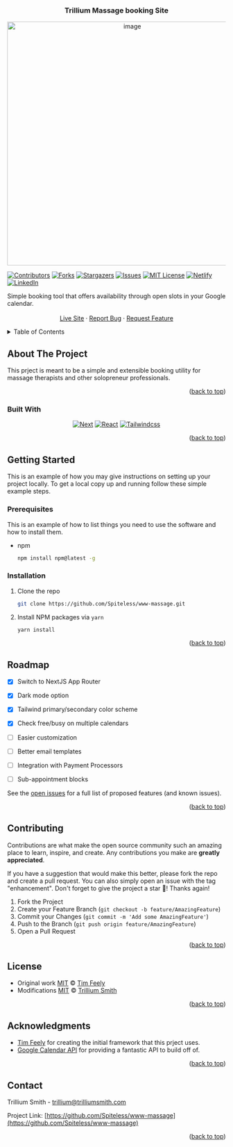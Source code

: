 <!-- <a name="readme-top"></a>

## Hello world! 👋

This is my first project. I’m Tim, currently an out-of-work Product Manager. Gotta love 2023. I’ve worked at companies like Google, Meta and Tripadvisor (as a PM), but have always enjoyed hobbyist coding.

For some weird reason, I’ve been interested in a personal self-scheduling solution (like Calendly, Cal.com), but one that's simple, free, and without branding or bloat.

**So, I made my own Calendly alternative, and wanted to share with the world and walk through it.**

![Walkthrough](https://dev-to-uploads.s3.amazonaws.com/uploads/articles/oqdsguqjfg3ky4o8zjb0.gif)

The current solution is intentionally lightweight and opinionated, but hopefully flexible enough should you want to extend it.

* Requires **Google Calendar** and **Gmail** APIs _(sorry, no Outlook, iCloud; but parsing an ICS feed isn't hard to do!)_
* Supports **multiple calendars** for calculating availability.
* Only has **basic availability configuration** built in, e.g. you can specify working hours based on day of week only. 
* Currently optimized for meetings via **phone** or **Google Meet** _(vs. in-person or using resources)._

The workflow is simple enough, and we'll walk through it later, but basically:

1. A user requests an appointment.
2. The system emails you asking you to confirm or deny.
3. Once confirmed, it's emailed to the user and added to both of your calendars. 

As I mentioned, it's opinionated and designed for simple use cases for individuals in mind. 😁

Some technical notes:
* Uses Next.js 13 and Typescript with Tailwind.
* Has (some) testing on the more trickier functions.
* Uses minimal libraries. For instance, I built my own lightweight wrapper to hit Google APIs directly to avoid importing `googleapis`. 
* Probably has some over-engineered bits that feel nice, like `lru-cache` limiting on API endpoints, a more intuitive timezone selection piece, and formatted emails. 

I welcome feedback and suggestions; and have fun!

See related post at https://dev.to/timfee/build-and-host-your-own-calendy-like-scheduling-page-using-nextjs-and-google-apis-5ack


![tailwind-nextjs-banner](/public/static/images/twitter-card.png)

# Welcome to my massage therapy booking site :)

![GitHub last commit](https://img.shields.io/github/last-commit/trillium/www-massage)
![Website](https://img.shields.io/website?url=https%3A%2F%2Ftrilliummassage.la)


This booking tool is made with:

- [Next.js](https://nextjs.org/)
- [Tailwind CSS](https://tailwindcss.com/)

This tool is a in progress, with some imporvements being committed upstream.

## Technical Notes

See Roadmap

## Contributions

If you notice something off, or UI discrepancies please let me know either by creating a [new issue](https://github.com/Spiteless/www-massage/issues/new/choose) or making a fork to fix this issue on your own. Either is welcome and encouraged! -->


<a name="readme-top"></a>

<h3 align="center">Trillium Massage booking Site</h3>

<div align="center">
<a href="https://trilliumsmith.com">
 <picture>
  <source media="(prefers-color-scheme: dark)" srcset="public/banner_dark.png">
  <img width="561" alt="image" src="public/banner_light.png">
 </picture>
 </a>
</div>




<!-- PROJECT SHIELDS -->
<!--
*** I'm using markdown "reference style" links for readability.
*** Reference links are enclosed in brackets [ ] instead of parentheses ( ).
*** See the bottom of this document for the declaration of the reference variables
*** for contributors-url, forks-url, etc. This is an optional, concise syntax you may use.
*** https://www.markdownguide.org/basic-syntax/#reference-style-links
-->
[![Contributors][contributors-shield]][contributors-url]
[![Forks][forks-shield]][forks-url]
[![Stargazers][stars-shield]][stars-url]
[![Issues][issues-shield]][issues-url]
[![MIT License][license-shield]][license-url]
[![Netlify][netlify-shield]][Site-url]
[![LinkedIn][linkedin-shield]](https://www.linkedin.com/in/trilliumsmith/)




<div align="center">
  <p align="center">
    <div align="left">
    Simple booking tool that offers availability through open slots in your Google calendar. 
    </div>
    <br />
    <a href="https://trilliummassage.la">Live Site</a>
    ·
    <a href="https://github.com/Spiteless/www-massage/issues/new?labels=bug&template=bug-report---.md">Report Bug</a>
    ·
    <a href="https://github.com/Spiteless/www-massage/issues/new?labels=enhancement&template=feature-request---.md">Request Feature</a>
  </p>
</div>

<!-- TABLE OF CONTENTS -->
<details>
  <summary>Table of Contents</summary>
  <ol>
    <li>
      <a href="#about-the-project">About The Project</a>
      <ul>
        <li><a href="#built-with">Built With</a></li>
      </ul>
    </li>
    <li>
      <a href="#getting-started">Getting Started</a>
      <ul>
        <!-- <li><a href="#prerequisites">Prerequisites</a></li> -->
        <li><a href="#installation">Installation</a></li>
      </ul>
    </li>
    <!-- <li><a href="#usage">Usage</a></li> -->
    <li><a href="#roadmap">Roadmap</a></li>
    <li><a href="#contributing">Contributing</a></li>
    <li><a href="#license">License</a></li>
    <li><a href="#acknowledgments">Acknowledgments</a></li>
    <li><a href="#contact">Contact</a></li>
  </ol>
</details>



<!-- ABOUT THE PROJECT -->
## About The Project

This prject is meant to be a simple and extensible booking utility for massage therapists and other solopreneur professionals. 

<p align="right">(<a href="#readme-top">back to top</a>)</p>



### Built With

<div align="center">

[![Next][Next.js]][Next-url]
[![React][React.js]][React-url]
[![Tailwindcss][Tailwindcss.com]][JQuery-url] 
</div>

<p align="right">(<a href="#readme-top">back to top</a>)</p>



<!-- GETTING STARTED -->
## Getting Started

This is an example of how you may give instructions on setting up your project locally.
To get a local copy up and running follow these simple example steps.

### Prerequisites

This is an example of how to list things you need to use the software and how to install them.

* npm
  ```sh
  npm install npm@latest -g
  ```

### Installation

1. Clone the repo
   ```sh
   git clone https://github.com/Spiteless/www-massage.git
   ```
2. Install NPM packages via `yarn`
   ```sh
   yarn install
   ```

<p align="right">(<a href="#readme-top">back to top</a>)</p>



<!-- USAGE EXAMPLES -->


<!-- ## Usage -->
<!-- Fill in later -->
<!-- <p align="right">(<a href="#readme-top">back to top</a>)</p> -->




<!-- ROADMAP -->
## Roadmap

- [x] Switch to NextJS App Router
- [x] Dark mode option
- [x] Tailwind primary/secondary color scheme 
- [x] Check free/busy on multiple calendars
- [ ] Easier customization  
- [ ] Better email templates
- [ ] Integration with Payment Processors
- [ ] Sub-appointment blocks


See the [open issues](https://github.com/Spiteless/www-massage/issues) for a full list of proposed features (and known issues).

<p align="right">(<a href="#readme-top">back to top</a>)</p>



<!-- CONTRIBUTING -->
## Contributing

Contributions are what make the open source community such an amazing place to learn, inspire, and create. Any contributions you make are **greatly appreciated**.

If you have a suggestion that would make this better, please fork the repo and create a pull request. You can also simply open an issue with the tag "enhancement".
Don't forget to give the project a star 🌟! Thanks again!

1. Fork the Project
2. Create your Feature Branch (`git checkout -b feature/AmazingFeature`)
3. Commit your Changes (`git commit -m 'Add some AmazingFeature'`)
4. Push to the Branch (`git push origin feature/AmazingFeature`)
5. Open a Pull Request

<p align="right">(<a href="#readme-top">back to top</a>)</p>



<!-- LICENSE -->
## License

- Original work [MIT](https://github.com/timfee/meet/blob/main/LICENSE) © [Tim Feely](https://github.com/timfee)
- Modifications [MIT](https://github.com/trillium/www-massage/blob/main/LICENSE) © [Trillium Smith](http://trilliumsmith.com)



<p align="right">(<a href="#readme-top">back to top</a>)</p>


<!-- ACKNOWLEDGMENTS -->
## Acknowledgments

* [Tim Feely](https://github.com/timfee) for creating the initial framework that this prject uses.
* [Google Calendar API](https://developers.google.com/calendar/api/guides/overview) for providing a fantastic API to build off of.

<p align="right">(<a href="#readme-top">back to top</a>)</p>



<!-- CONTACT -->
## Contact

Trillium Smith - trillium@trilliumsmith.com

Project Link: [https://github.com/Spiteless/www-massage](https://github.com/Spiteless/www-massage)

<p align="right">(<a href="#readme-top">back to top</a>)</p>




<!-- MARKDOWN LINKS & IMAGES -->
<!-- https://www.markdownguide.org/basic-syntax/#reference-style-links -->
[contributors-shield]: https://img.shields.io/github/contributors/Spiteless/www-massage.svg?style=for-the-badge
[contributors-url]: https://github.com/Spiteless/www-massage/graphs/contributors
[forks-shield]: https://img.shields.io/github/forks/Spiteless/www-massage.svg?style=for-the-badge
[forks-url]: https://github.com/Spiteless/www-massage/network/members
[stars-shield]: https://img.shields.io/github/stars/Spiteless/www-massage.svg?style=for-the-badge
[stars-url]: https://github.com/Spiteless/www-massage/stargazers
[issues-shield]: https://img.shields.io/github/issues/Spiteless/www-massage.svg?style=for-the-badge
[issues-url]: https://github.com/Spiteless/www-massage/issues
[license-shield]: https://img.shields.io/github/license/Spiteless/www-massage.svg?style=for-the-badge
[license-url]: https://github.com/Spiteless/www-massage/blob/main/LICENSE.txt
[linkedin-shield]: https://img.shields.io/badge/-LinkedIn-black.svg?style=for-the-badge&logo=linkedin&colorB=555
[linkedin-url]: https://linkedin.com/in/trilliumsmith
[product-screenshot]: images/screenshot.png
[Next.js]: https://img.shields.io/badge/next.js-000000?style=for-the-badge&logo=nextdotjs&logoColor=white
[Next-url]: https://nextjs.org/
[React.js]: https://img.shields.io/badge/React-20232A?style=for-the-badge&logo=react&logoColor=61DAFB
[React-url]: https://reactjs.org/
[Vue.js]: https://img.shields.io/badge/Vue.js-35495E?style=for-the-badge&logo=vuedotjs&logoColor=4FC08D
[Vue-url]: https://vuejs.org/
[Angular.io]: https://img.shields.io/badge/Angular-DD0031?style=for-the-badge&logo=angular&logoColor=white
[Angular-url]: https://angular.io/
[Svelte.dev]: https://img.shields.io/badge/Svelte-4A4A55?style=for-the-badge&logo=svelte&logoColor=FF3E00
[Svelte-url]: https://svelte.dev/
[Laravel.com]: https://img.shields.io/badge/Laravel-FF2D20?style=for-the-badge&logo=laravel&logoColor=white
[Laravel-url]: https://laravel.com
[Bootstrap.com]: https://img.shields.io/badge/Bootstrap-563D7C?style=for-the-badge&logo=bootstrap&logoColor=white
[Bootstrap-url]: https://getbootstrap.com
[JQuery.com]: https://img.shields.io/badge/jQuery-0769AD?style=for-the-badge&logo=jquery&logoColor=white
[JQuery-url]: https://jquery.com 
[Tailwindcss.com]: https://img.shields.io/badge/Tailwind_CSS-38B2AC?style=for-the-badge&logo=tailwind-css&logoColor=white
[Tailwind-url]: https://tailwindcss.com 
[Site-url]: https://trilliummassage.la
[netlify-shield]: https://img.shields.io/netlify/6387ba9f-85f8-4149-83a0-69b7b1a33775?style=for-the-badge